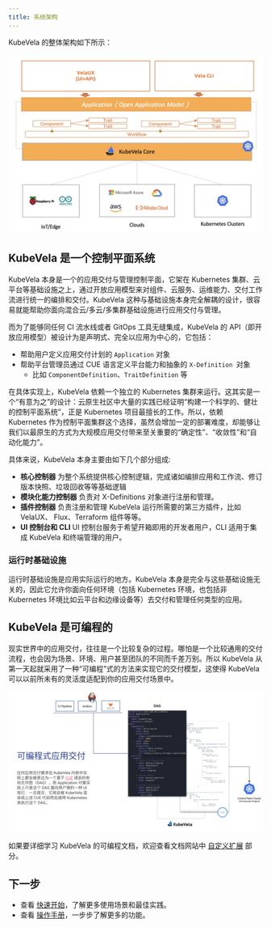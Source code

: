 ```yaml
---
title: 系统架构
---
```


KubeVela 的整体架构如下所示：

![kubevela-arch](../resources/system-arch.jpg)

## KubeVela 是一个控制平面系统

KubeVela 本身是一个的应用交付与管理控制平面，它架在 Kubernetes 集群、云平台等基础设施之上，通过开放应用模型来对组件、云服务、运维能力、交付工作流进行统一的编排和交付。KubeVela 这种与基础设施本身完全解耦的设计，很容易就能帮助你面向混合云/多云/多集群基础设施进行应用交付与管理。

而为了能够同任何 CI 流水线或者 GitOps 工具无缝集成，KubeVela 的 API（即开放应用模型）被设计为是声明式、完全以应用为中心的，它包括：

- 帮助用户定义应用交付计划的 `Application` 对象
- 帮助平台管理员通过 CUE 语言定义平台能力和抽象的 `X-Definition `对象
  - 比如 `ComponentDefinition`、`TraitDefinition` 等

在具体实现上，KubeVela 依赖一个独立的 Kubernetes 集群来运行。这其实是一个“有意为之”的设计：云原生社区中大量的实践已经证明“构建一个科学的、健壮的控制平面系统”，正是 Kubernetes 项目最擅长的工作。所以，依赖 Kubernetes 作为控制平面集群这个选择，虽然会增加一定的部署难度，却能够让我们以最原生的方式为大规模应用交付带来至关重要的“确定性”、“收敛性”和“自动化能力”。

具体来说，KubeVela 本身主要由如下几个部分组成:

- **核心控制器** 为整个系统提供核心控制逻辑，完成诸如编排应用和工作流、修订版本快照、垃圾回收等等基础逻辑
- **模块化能力控制器** 负责对 X-Definitions 对象进行注册和管理。
- **插件控制器** 负责注册和管理 KubeVela 运行所需要的第三方插件，比如 VelaUX、 Flux、Terraform 组件等等。
- **UI 控制台和 CLI** UI 控制台服务于希望开箱即用的开发者用户，CLI 适用于集成 KubeVela 和终端管理的用户。

### 运行时基础设施

运行时基础设施是应用实际运行的地方。KubeVela 本身是完全与这些基础设施无关的，因此它允许你面向任何环境（包括 Kubernetes 环境，也包括非 Kubernetes 环境比如云平台和边缘设备等）去交付和管理任何类型的应用。

## KubeVela 是可编程的

现实世界中的应用交付，往往是一个比较复杂的过程。哪怕是一个比较通用的交付流程，也会因为场景、环境、用户甚至团队的不同而千差万别。所以 KubeVela 从第一天起就采用了一种“可编程”式的方法来实现它的交付模型，这使得 KubeVela 可以以前所未有的灵活度适配到你的应用交付场景中。

![kernel](../resources/kernel.png)

如果要详细学习 KubeVela 的可编程文档，欢迎查看文档网站中 [自定义扩展](../platform-engineers/oam/oam-model) 部分。

## 下一步

- 查看 [快速开始](../end-user/quick-start-cli)，了解更多使用场景和最佳实践。
- 查看 [操作手册](../end-user/components/helm)，一步步了解更多的功能。
